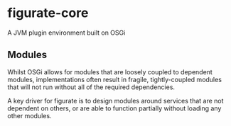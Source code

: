 figurate-core
=============

A JVM plugin environment built on OSGi


Modules
-------

Whilst OSGi allows for modules that are loosely coupled to dependent modules, implementations often result in fragile,
tightly-coupled modules that will not run without all of the required dependencies.

A key driver for figurate is to design modules around services that are not dependent on others, or are able to function
partially without loading any other modules.
